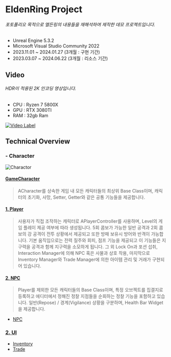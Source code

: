 EldenRing Project
===============================
###### 포토폴리오 목적으로 엘든링의 내용들을 재해석하여 제작한 데모 프로젝트입니다. 

* Unreal Engine 5.3.2
* Microsoft Visual Studio Community 2022
* 2023.11.01 ~ 2024.01.27 (3개월 : 구현 기간)
* 2023.03.07 ~ 2024.06.22 (3개월 : 리소스 기간)

Video
----------
###### HDR이 적용된 2K 인코딩 영상입니다.
* CPU : Ryzen 7 5800X
* GPU : RTX 3080TI
* RAM : 32gb Ram

[![Video Label](http://img.youtube.com/vi/ZO0a9uATi-o/0.jpg)](https://youtu.be/ZO0a9uATi-o)
</br>

Technical Overview
------------------

### - Character

![Charactor](https://github.com/yolong1020/EldenRing/assets/87303898/63739cc3-0bff-4242-9309-f3c2f8cea049)
#### [GameCharacter](https://github.com/yolong1020/EldenRing/blob/main/Overviews/Character/GameCharacter.md)
> ACharacter를 상속한 게임 내 모든 캐릭터들의 최상위 Base Class이며, 캐릭터의 초기화, 사망, Setter, Getter와 같은 공통 기능들을 제공합니다.
  
#### [1. Player](https://github.com/yolong1020/EldenRing/blob/main/Overviews/Character/Player.md)
> 사용자가 직접 조작하는 캐릭터로 APlayerController를 사용하며, Level의 게임 플레이 제공 여부에 따라 생성됩니다.
5회 콤보가 가능한 일반 공격과 2회 콤보의 강 공격이 전투 상황에서 제공되고 또한 방패 보유시 방어와 반격이 가능합니다.
기본 움직임으로는 전력 질주와 회피, 점프 기능을 제공되고 이 기능들은 지구력을 공격과 함께 지구력을 소모하게 됩니다.
그 외 Lock On과 포션 섭취, Interaction Manager에 의해 NPC 혹은 사물과 상호 작용, 마지막으로 Inventory Manager와 Trade Manager에 의한 아이템 관리 및 거래가 구현되어 있습니다.

#### [2. NPC](https://github.com/yolong1020/EldenRing/blob/main/Overviews/Character/NPC/NPC.md)
> Player를 제외한 모든 캐릭터들의 Base Class이며, 특정 오브젝트를 집결지로 등록하고 에디터에서 정해진 정찰 지점들을 순회하는 정찰 기능을 포함하고 있습니다.
일반(Repose) / 경계(Vigilance) 상황을 구분하며, Health Bar Widget을 제공합니다.

  - [NPC](https://github.com/yolong1020/EldenRing/blob/main/Overviews/Character/NPC/NPC.md)

### [2. UI](https://github.com/yolong1020/EldenRing/blob/main/Overviews/UI/Inventory/Inventory.md)
- [Inventory](https://github.com/yolong1020/EldenRing/blob/main/Overviews/UI/Inventory/Inventory.md)
- [Trade](https://github.com/yolong1020/EldenRing/blob/main/Overviews/UI/Trade/Trade.md)
